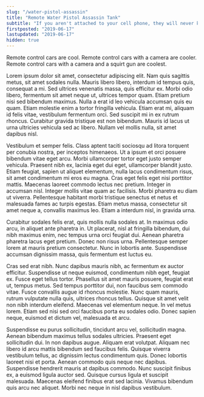 ```yaml
---
slug: "/water-pistol-assassin"
title: "Remote Water Pistol Assassin Tank"
subtitle: "If you aren't attached to your cell phone, they will never know it was you"
firstposted: "2019-06-17"
lastupdated: "2019-06-17"
hidden: true
---
```


Remote control cars are cool. Remote control cars with a camera are cooler. Remote control cars with a camera and a squirt gun are coolest.

Lorem ipsum dolor sit amet, consectetur adipiscing elit. Nam quis sagittis metus, sit amet sodales nulla. Mauris libero libero, interdum id tempus quis, consequat a mi. Sed ultrices venenatis massa, quis efficitur ex. Morbi odio libero, fermentum sit amet neque ut, ultrices tempor quam. Etiam pretium nisi sed bibendum maximus. Nulla a erat id leo vehicula accumsan quis eu quam. Etiam molestie enim a tortor fringilla vehicula. Etiam erat mi, aliquam id felis vitae, vestibulum fermentum orci. Sed suscipit mi in ex rutrum rhoncus. Curabitur gravida tristique est non bibendum. Mauris id lacus ut urna ultricies vehicula sed ac libero. Nullam vel mollis nulla, sit amet dapibus nisl.

Vestibulum et semper felis. Class aptent taciti sociosqu ad litora torquent per conubia nostra, per inceptos himenaeos. Ut a ipsum et orci posuere bibendum vitae eget arcu. Morbi ullamcorper tortor eget justo semper vehicula. Praesent nibh ex, lacinia eget dui eget, ullamcorper blandit justo. Etiam feugiat, sapien ut aliquet elementum, nulla lacus condimentum risus, sit amet condimentum mi eros eu magna. Cras eget felis eget nisi porttitor mattis. Maecenas laoreet commodo lectus nec pretium. Integer in accumsan nisl. Integer mollis vitae quam ac facilisis. Morbi pharetra eu diam ut viverra. Pellentesque habitant morbi tristique senectus et netus et malesuada fames ac turpis egestas. Etiam metus massa, consectetur sit amet neque a, convallis maximus leo. Etiam a interdum nisl, in gravida urna.

Curabitur sodales felis erat, quis mollis nulla sodales at. In maximus odio arcu, in aliquet ante pharetra in. Ut placerat, nisl at fringilla bibendum, dui nibh maximus enim, nec tempus urna orci feugiat dui. Aenean pharetra pharetra lacus eget pretium. Donec non risus urna. Pellentesque semper lorem at mauris pretium consectetur. Nunc in lobortis ante. Suspendisse accumsan dignissim massa, quis fermentum est luctus eu.

Cras sed erat nibh. Nunc dapibus mauris nibh, ac fermentum ex auctor efficitur. Suspendisse ut neque euismod, condimentum nibh eget, feugiat ex. Fusce eget tellus tortor. Phasellus sit amet mauris posuere, feugiat erat ut, tempus metus. Sed tempus porttitor dui, non faucibus sem commodo vitae. Fusce convallis augue id rhoncus molestie. Nunc quam mauris, rutrum vulputate nulla quis, ultrices rhoncus tellus. Quisque sit amet velit non nibh interdum eleifend. Maecenas vel elementum neque. In vel metus lorem. Etiam sed nisi sed orci faucibus porta eu sodales odio. Donec sapien neque, euismod et dictum vel, malesuada et arcu.

Suspendisse eu purus sollicitudin, tincidunt arcu vel, sollicitudin magna. Aenean bibendum maximus tellus sodales ultricies. Praesent eget sollicitudin dui. In non dapibus augue. Aliquam erat volutpat. Aliquam nec libero id arcu mattis bibendum sed faucibus felis. Quisque viverra vestibulum tellus, ac dignissim lectus condimentum quis. Donec lobortis laoreet nisi et porta. Aenean commodo quis neque nec dapibus. Suspendisse hendrerit mauris at dapibus commodo. Nunc suscipit finibus ex, a euismod ligula auctor sed. Quisque cursus ligula et suscipit malesuada. Maecenas eleifend finibus erat sed lacinia. Vivamus bibendum quis arcu nec aliquet. Morbi nec neque in nisl dapibus vestibulum.
